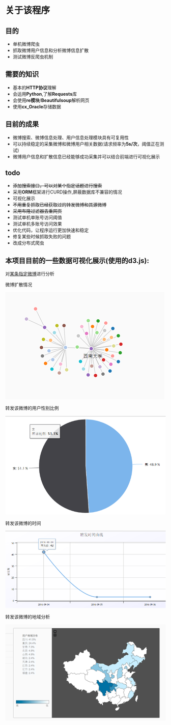 # 关于该程序
## 目的
- 单机微博爬虫
- 抓取微博用户信息和分析微博信息扩散
- 测试微博反爬虫机制

## 需要的知识
- 基本的**HTTP协议**理解
- 会运用**Python**,了解**Requests**库
- 会使用**re模块**/**Beautifulsoup**解析网页
- 使用**cx_Oracle**存储数据

## 目前的成果
- 微博搜索、微博信息处理、用户信息处理模块具有可复用性
- 可以持续稳定的采集微博和微博用户相关数据(请求频率为**5s/次**，阈值正在测试)
- 微博用户信息和扩散信息已经能够成功采集并可以结合前端进行可视化展示

## todo
- ~~添加搜索接口，可以对某个指定话题进行搜索~~
- 采用**ORM**框架进行CURD操作,屏蔽数据库不兼容的情况
- 可视化展示
- ~~不用重复抓取已经获取过的转发微博和其源微博~~
- ~~采用布隆过滤器去重网页~~
- 测试单机单账号访问阈值
- 测试单机多账号访问效果
- 优化代码，让程序运行更加快速和稳定
- 修复某些时候抓取失败的问题
- 改成分布式爬虫


## 本项目目前的一些数据可视化展示(使用的**d3.js**):
对[某条指定微博](http://weibo.com/1973665271/E6HiqDiCg?refer_flag=1001030103_&type=comment#_rnd1473216182746)进行分析

微博扩散情况

![微博扩散](./img/kuosan.png)

转发该微博的用户性别比例

![用户性别比例](./img/sex.png)

转发该微博的时间

![转发曲线](./img/reposttime.png)

转发该微博的地域分析

![转发地域](./img/diyu.png)
